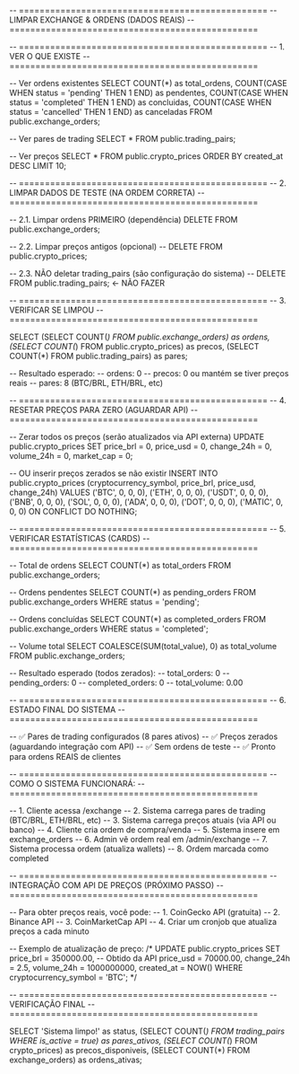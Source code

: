 -- ================================================
-- LIMPAR EXCHANGE & ORDENS (DADOS REAIS)
-- ================================================

-- ================================================
-- 1. VER O QUE EXISTE
-- ================================================

-- Ver ordens existentes
SELECT 
  COUNT(*) as total_ordens,
  COUNT(CASE WHEN status = 'pending' THEN 1 END) as pendentes,
  COUNT(CASE WHEN status = 'completed' THEN 1 END) as concluidas,
  COUNT(CASE WHEN status = 'cancelled' THEN 1 END) as canceladas
FROM public.exchange_orders;

-- Ver pares de trading
SELECT * FROM public.trading_pairs;

-- Ver preços
SELECT * FROM public.crypto_prices ORDER BY created_at DESC LIMIT 10;

-- ================================================
-- 2. LIMPAR DADOS DE TESTE (NA ORDEM CORRETA)
-- ================================================

-- 2.1. Limpar ordens PRIMEIRO (dependência)
DELETE FROM public.exchange_orders;

-- 2.2. Limpar preços antigos (opcional)
-- DELETE FROM public.crypto_prices;

-- 2.3. NÃO deletar trading_pairs (são configuração do sistema)
-- DELETE FROM public.trading_pairs;  ← NÃO FAZER

-- ================================================
-- 3. VERIFICAR SE LIMPOU
-- ================================================

SELECT 
  (SELECT COUNT(*) FROM public.exchange_orders) as ordens,
  (SELECT COUNT(*) FROM public.crypto_prices) as precos,
  (SELECT COUNT(*) FROM public.trading_pairs) as pares;

-- Resultado esperado:
-- ordens: 0
-- precos: 0 ou mantém se tiver preços reais
-- pares: 8 (BTC/BRL, ETH/BRL, etc)

-- ================================================
-- 4. RESETAR PREÇOS PARA ZERO (AGUARDAR API)
-- ================================================

-- Zerar todos os preços (serão atualizados via API externa)
UPDATE public.crypto_prices
SET 
  price_brl = 0,
  price_usd = 0,
  change_24h = 0,
  volume_24h = 0,
  market_cap = 0;

-- OU inserir preços zerados se não existir
INSERT INTO public.crypto_prices (cryptocurrency_symbol, price_brl, price_usd, change_24h) VALUES
('BTC', 0, 0, 0),
('ETH', 0, 0, 0),
('USDT', 0, 0, 0),
('BNB', 0, 0, 0),
('SOL', 0, 0, 0),
('ADA', 0, 0, 0),
('DOT', 0, 0, 0),
('MATIC', 0, 0, 0)
ON CONFLICT DO NOTHING;

-- ================================================
-- 5. VERIFICAR ESTATÍSTICAS (CARDS)
-- ================================================

-- Total de ordens
SELECT COUNT(*) as total_orders FROM public.exchange_orders;

-- Ordens pendentes
SELECT COUNT(*) as pending_orders 
FROM public.exchange_orders 
WHERE status = 'pending';

-- Ordens concluídas
SELECT COUNT(*) as completed_orders 
FROM public.exchange_orders 
WHERE status = 'completed';

-- Volume total
SELECT 
  COALESCE(SUM(total_value), 0) as total_volume
FROM public.exchange_orders;

-- Resultado esperado (todos zerados):
-- total_orders: 0
-- pending_orders: 0
-- completed_orders: 0
-- total_volume: 0.00

-- ================================================
-- 6. ESTADO FINAL DO SISTEMA
-- ================================================

-- ✅ Pares de trading configurados (8 pares ativos)
-- ✅ Preços zerados (aguardando integração com API)
-- ✅ Sem ordens de teste
-- ✅ Pronto para ordens REAIS de clientes

-- ================================================
-- COMO O SISTEMA FUNCIONARÁ:
-- ================================================

-- 1. Cliente acessa /exchange
-- 2. Sistema carrega pares de trading (BTC/BRL, ETH/BRL, etc)
-- 3. Sistema carrega preços atuais (via API ou banco)
-- 4. Cliente cria ordem de compra/venda
-- 5. Sistema insere em exchange_orders
-- 6. Admin vê ordem real em /admin/exchange
-- 7. Sistema processa ordem (atualiza wallets)
-- 8. Ordem marcada como completed

-- ================================================
-- INTEGRAÇÃO COM API DE PREÇOS (PRÓXIMO PASSO)
-- ================================================

-- Para obter preços reais, você pode:
-- 1. CoinGecko API (gratuita)
-- 2. Binance API
-- 3. CoinMarketCap API
-- 4. Criar um cronjob que atualiza preços a cada minuto

-- Exemplo de atualização de preço:
/*
UPDATE public.crypto_prices
SET 
  price_brl = 350000.00,  -- Obtido da API
  price_usd = 70000.00,
  change_24h = 2.5,
  volume_24h = 1000000000,
  created_at = NOW()
WHERE cryptocurrency_symbol = 'BTC';
*/

-- ================================================
-- VERIFICAÇÃO FINAL
-- ================================================

SELECT 
  'Sistema limpo!' as status,
  (SELECT COUNT(*) FROM trading_pairs WHERE is_active = true) as pares_ativos,
  (SELECT COUNT(*) FROM crypto_prices) as precos_disponiveis,
  (SELECT COUNT(*) FROM exchange_orders) as ordens_ativas;
